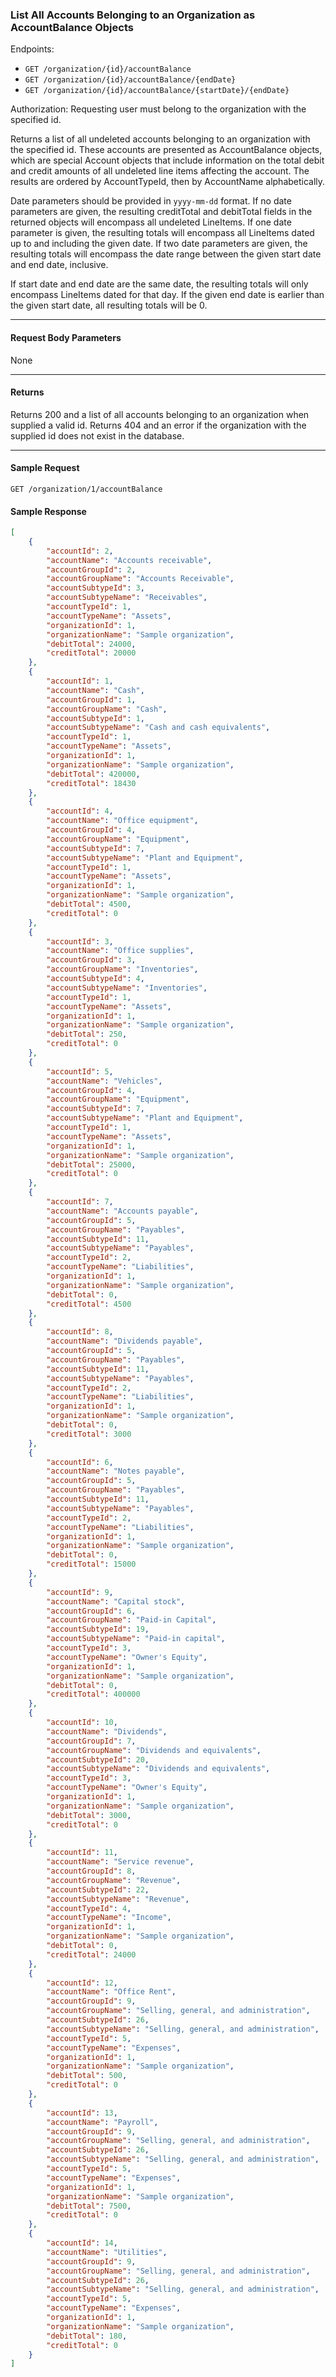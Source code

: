 ### List All Accounts Belonging to an Organization as AccountBalance Objects
Endpoints: 
- `GET /organization/{id}/accountBalance`
- `GET /organization/{id}/accountBalance/{endDate}`
- `GET /organization/{id}/accountBalance/{startDate}/{endDate}`



Authorization: Requesting user must belong to the organization with the specified id.

Returns a list of all undeleted accounts belonging to an organization with the specified id. These accounts are presented as AccountBalance objects, which are special Account objects that include information on the total debit and credit amounts of all undeleted line items affecting the account. The results are ordered by AccountTypeId, then by AccountName alphabetically.

Date parameters should be provided in `yyyy-mm-dd` format. If no date parameters are given, the resulting creditTotal and debitTotal fields in the returned objects will encompass all undeleted LineItems. If one date parameter is given, the resulting totals will encompass all LineItems dated up to and including the given date. If two date parameters are given, the resulting totals will encompass the date range between the given start date and end date, inclusive.

If start date and end date are the same date, the resulting totals will only encompass LineItems dated for that day. If the given end date is earlier than the given start date, all resulting totals will be 0.
___
#### Request Body Parameters
None
___
#### Returns
Returns 200 and a list of all accounts belonging to an organization when supplied a valid id. Returns 404 and an error if the organization with the supplied id does not exist in the database.
___
#### Sample Request
`GET /organization/1/accountBalance`
<br/>

#### Sample Response
```json
[
    {
        "accountId": 2,
        "accountName": "Accounts receivable",
        "accountGroupId": 2,
        "accountGroupName": "Accounts Receivable",
        "accountSubtypeId": 3,
        "accountSubtypeName": "Receivables",
        "accountTypeId": 1,
        "accountTypeName": "Assets",
        "organizationId": 1,
        "organizationName": "Sample organization",
        "debitTotal": 24000,
        "creditTotal": 20000
    },
    {
        "accountId": 1,
        "accountName": "Cash",
        "accountGroupId": 1,
        "accountGroupName": "Cash",
        "accountSubtypeId": 1,
        "accountSubtypeName": "Cash and cash equivalents",
        "accountTypeId": 1,
        "accountTypeName": "Assets",
        "organizationId": 1,
        "organizationName": "Sample organization",
        "debitTotal": 420000,
        "creditTotal": 18430
    },
    {
        "accountId": 4,
        "accountName": "Office equipment",
        "accountGroupId": 4,
        "accountGroupName": "Equipment",
        "accountSubtypeId": 7,
        "accountSubtypeName": "Plant and Equipment",
        "accountTypeId": 1,
        "accountTypeName": "Assets",
        "organizationId": 1,
        "organizationName": "Sample organization",
        "debitTotal": 4500,
        "creditTotal": 0
    },
    {
        "accountId": 3,
        "accountName": "Office supplies",
        "accountGroupId": 3,
        "accountGroupName": "Inventories",
        "accountSubtypeId": 4,
        "accountSubtypeName": "Inventories",
        "accountTypeId": 1,
        "accountTypeName": "Assets",
        "organizationId": 1,
        "organizationName": "Sample organization",
        "debitTotal": 250,
        "creditTotal": 0
    },
    {
        "accountId": 5,
        "accountName": "Vehicles",
        "accountGroupId": 4,
        "accountGroupName": "Equipment",
        "accountSubtypeId": 7,
        "accountSubtypeName": "Plant and Equipment",
        "accountTypeId": 1,
        "accountTypeName": "Assets",
        "organizationId": 1,
        "organizationName": "Sample organization",
        "debitTotal": 25000,
        "creditTotal": 0
    },
    {
        "accountId": 7,
        "accountName": "Accounts payable",
        "accountGroupId": 5,
        "accountGroupName": "Payables",
        "accountSubtypeId": 11,
        "accountSubtypeName": "Payables",
        "accountTypeId": 2,
        "accountTypeName": "Liabilities",
        "organizationId": 1,
        "organizationName": "Sample organization",
        "debitTotal": 0,
        "creditTotal": 4500
    },
    {
        "accountId": 8,
        "accountName": "Dividends payable",
        "accountGroupId": 5,
        "accountGroupName": "Payables",
        "accountSubtypeId": 11,
        "accountSubtypeName": "Payables",
        "accountTypeId": 2,
        "accountTypeName": "Liabilities",
        "organizationId": 1,
        "organizationName": "Sample organization",
        "debitTotal": 0,
        "creditTotal": 3000
    },
    {
        "accountId": 6,
        "accountName": "Notes payable",
        "accountGroupId": 5,
        "accountGroupName": "Payables",
        "accountSubtypeId": 11,
        "accountSubtypeName": "Payables",
        "accountTypeId": 2,
        "accountTypeName": "Liabilities",
        "organizationId": 1,
        "organizationName": "Sample organization",
        "debitTotal": 0,
        "creditTotal": 15000
    },
    {
        "accountId": 9,
        "accountName": "Capital stock",
        "accountGroupId": 6,
        "accountGroupName": "Paid-in Capital",
        "accountSubtypeId": 19,
        "accountSubtypeName": "Paid-in capital",
        "accountTypeId": 3,
        "accountTypeName": "Owner's Equity",
        "organizationId": 1,
        "organizationName": "Sample organization",
        "debitTotal": 0,
        "creditTotal": 400000
    },
    {
        "accountId": 10,
        "accountName": "Dividends",
        "accountGroupId": 7,
        "accountGroupName": "Dividends and equivalents",
        "accountSubtypeId": 20,
        "accountSubtypeName": "Dividends and equivalents",
        "accountTypeId": 3,
        "accountTypeName": "Owner's Equity",
        "organizationId": 1,
        "organizationName": "Sample organization",
        "debitTotal": 3000,
        "creditTotal": 0
    },
    {
        "accountId": 11,
        "accountName": "Service revenue",
        "accountGroupId": 8,
        "accountGroupName": "Revenue",
        "accountSubtypeId": 22,
        "accountSubtypeName": "Revenue",
        "accountTypeId": 4,
        "accountTypeName": "Income",
        "organizationId": 1,
        "organizationName": "Sample organization",
        "debitTotal": 0,
        "creditTotal": 24000
    },
    {
        "accountId": 12,
        "accountName": "Office Rent",
        "accountGroupId": 9,
        "accountGroupName": "Selling, general, and administration",
        "accountSubtypeId": 26,
        "accountSubtypeName": "Selling, general, and administration",
        "accountTypeId": 5,
        "accountTypeName": "Expenses",
        "organizationId": 1,
        "organizationName": "Sample organization",
        "debitTotal": 500,
        "creditTotal": 0
    },
    {
        "accountId": 13,
        "accountName": "Payroll",
        "accountGroupId": 9,
        "accountGroupName": "Selling, general, and administration",
        "accountSubtypeId": 26,
        "accountSubtypeName": "Selling, general, and administration",
        "accountTypeId": 5,
        "accountTypeName": "Expenses",
        "organizationId": 1,
        "organizationName": "Sample organization",
        "debitTotal": 7500,
        "creditTotal": 0
    },
    {
        "accountId": 14,
        "accountName": "Utilities",
        "accountGroupId": 9,
        "accountGroupName": "Selling, general, and administration",
        "accountSubtypeId": 26,
        "accountSubtypeName": "Selling, general, and administration",
        "accountTypeId": 5,
        "accountTypeName": "Expenses",
        "organizationId": 1,
        "organizationName": "Sample organization",
        "debitTotal": 180,
        "creditTotal": 0
    }
]
```